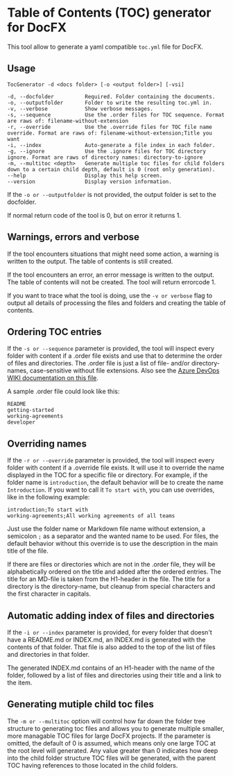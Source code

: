 # Table of Contents (TOC) generator for DocFX

This tool allow to generate a yaml compatible `toc.yml` file for DocFX.

## Usage

```text
TocGenerator -d <docs folder> [-o <output folder>] [-vsi]

-d, --docfolder          Required. Folder containing the documents.
-o, --outputfolder       Folder to write the resulting toc.yml in.
-v, --verbose            Show verbose messages.
-s, --sequence           Use the .order files for TOC sequence. Format are raws of: filename-without-extension
-r, --override           Use the .override files for TOC file name override. Format are raws of: filename-without-extension;Title you want
-i, --index              Auto-generate a file index in each folder.
-g, --ignore             Use the .ignore files for TOC directory ignore. Format are raws of directory names: directory-to-ignore
-m, --multitoc <depth>   Generate multiple toc files for child folders down to a certain child depth, default is 0 (root only generation).
--help                   Display this help screen.
--version                Display version information.
```

If the `-o or --outputfolder` is not provided, the output folder is set to the docfolder.

If normal return code of the tool is 0, but on error it returns 1.

## Warnings, errors and verbose

If the tool encounters situations that might need some action, a warning is written to the output. The table of contents is still created.

If the tool encounters an error, an error message is written to the output. The table of contents will not be created. The tool will return errorcode 1.

If you want to trace what the tool is doing, use the `-v or verbose` flag to output all details of processing the files and folders and creating the table of contents.

## Ordering TOC entries

If the `-s or --sequence` parameter is provided, the tool will inspect every folder with content if a .order file exists and use that to determine the order of files and directories. The .order file is just a list of file- and/or directory-names, case-sensitive without file extensions. Also see the [Azure DevOps WIKI documentation on this file](https://docs.microsoft.com/en-us/azure/devops/project/wiki/wiki-file-structure?view=azure-devops#order-file).

A sample .order file could look like this:

```text
README
getting-started
working-agreements
developer
```

## Overriding names

If the `-r or --override` parameter is provided, the tool will inspect every folder with content if a .override file exists. It will use it to override the name displayed in the TOC for a specific file or directory.
For example, if the folder name is `introduction`, the default behavior will be to create the name `Introduction`. If you want to call it `To start with`, you can use overrides, like in the following example:

```text
introduction;To start with
working-agreements;All working agreements of all teams
```

Just use the folder name or Markdown file name without extension, a semicolon `;` as a separator and the wanted name to be used. For files, the default behavior without this override is to use the description in the main title of the file.

If there are files or directories which are not in the .order file, they will be alphabetically ordered on the title and added after the ordered entries. The title for an MD-file is taken from the H1-header in the file. The title for a directory is the directory-name, but cleanup from special characters and the first character in capitals.

## Automatic adding index of files and directories

If the `-i or --index` parameter is provided, for every folder that doesn't have a README.md or INDEX.md, an INDEX.md is generated with the contents of that folder. That file is also added to the top of the list of files and directories in that folder.

The generated INDEX.md contains of an H1-header with the name of the folder, followed by a list of files and directories using their title and a link to the item.

## Generating mutiple child toc files

The `-m or --multitoc` option will control how far down the folder tree structure to generating toc files and allows you to generate multiple smaller, more managable TOC files for large DocFX projects. If the parameter is omitted, the default of 0 is assumed, which means only one large TOC at the root level will generated. Any value greater than 0 indicates how deep into the child folder structure TOC files will be generated, with the parent TOC having references to those located in the child folders.  